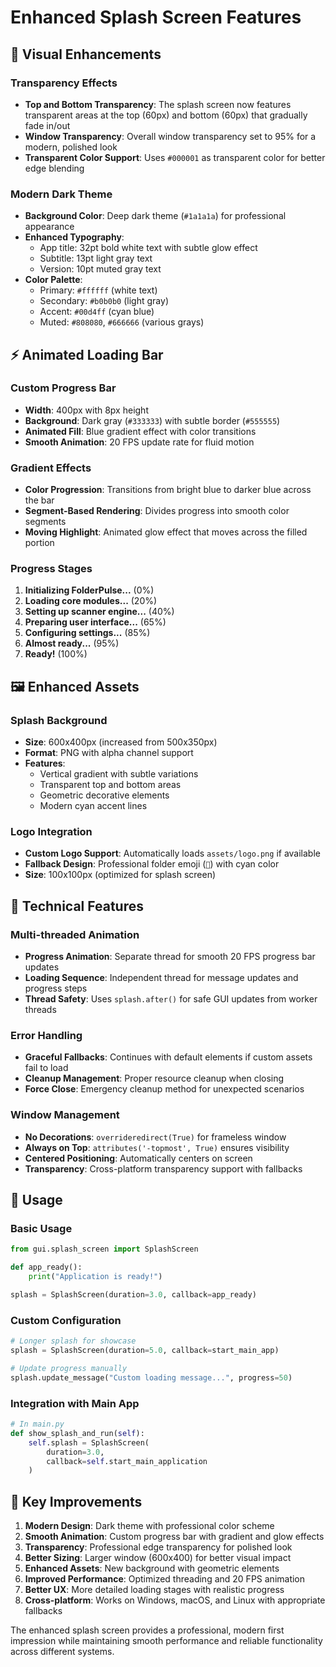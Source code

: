 # Enhanced Splash Screen Features

## 🎨 Visual Enhancements

### Transparency Effects
- **Top and Bottom Transparency**: The splash screen now features transparent areas at the top (60px) and bottom (60px) that gradually fade in/out
- **Window Transparency**: Overall window transparency set to 95% for a modern, polished look
- **Transparent Color Support**: Uses `#000001` as transparent color for better edge blending

### Modern Dark Theme
- **Background Color**: Deep dark theme (`#1a1a1a`) for professional appearance
- **Enhanced Typography**: 
  - App title: 32pt bold white text with subtle glow effect
  - Subtitle: 13pt light gray text
  - Version: 10pt muted gray text
- **Color Palette**: 
  - Primary: `#ffffff` (white text)
  - Secondary: `#b0b0b0` (light gray)
  - Accent: `#00d4ff` (cyan blue)
  - Muted: `#808080`, `#666666` (various grays)

## ⚡ Animated Loading Bar

### Custom Progress Bar
- **Width**: 400px with 8px height
- **Background**: Dark gray (`#333333`) with subtle border (`#555555`)
- **Animated Fill**: Blue gradient effect with color transitions
- **Smooth Animation**: 20 FPS update rate for fluid motion

### Gradient Effects
- **Color Progression**: Transitions from bright blue to darker blue across the bar
- **Segment-Based Rendering**: Divides progress into smooth color segments
- **Moving Highlight**: Animated glow effect that moves across the filled portion

### Progress Stages
1. **Initializing FolderPulse...** (0%)
2. **Loading core modules...** (20%)
3. **Setting up scanner engine...** (40%)
4. **Preparing user interface...** (65%)
5. **Configuring settings...** (85%)
6. **Almost ready...** (95%)
7. **Ready!** (100%)

## 🖼️ Enhanced Assets

### Splash Background
- **Size**: 600x400px (increased from 500x350px)
- **Format**: PNG with alpha channel support
- **Features**: 
  - Vertical gradient with subtle variations
  - Transparent top and bottom areas
  - Geometric decorative elements
  - Modern cyan accent lines

### Logo Integration
- **Custom Logo Support**: Automatically loads `assets/logo.png` if available
- **Fallback Design**: Professional folder emoji (`📁`) with cyan color
- **Size**: 100x100px (optimized for splash screen)

## 🔧 Technical Features

### Multi-threaded Animation
- **Progress Animation**: Separate thread for smooth 20 FPS progress bar updates
- **Loading Sequence**: Independent thread for message updates and progress steps
- **Thread Safety**: Uses `splash.after()` for safe GUI updates from worker threads

### Error Handling
- **Graceful Fallbacks**: Continues with default elements if custom assets fail to load
- **Cleanup Management**: Proper resource cleanup when closing
- **Force Close**: Emergency cleanup method for unexpected scenarios

### Window Management
- **No Decorations**: `overrideredirect(True)` for frameless window
- **Always on Top**: `attributes('-topmost', True)` ensures visibility
- **Centered Positioning**: Automatically centers on screen
- **Transparency**: Cross-platform transparency support with fallbacks

## 📝 Usage

### Basic Usage
```python
from gui.splash_screen import SplashScreen

def app_ready():
    print("Application is ready!")

splash = SplashScreen(duration=3.0, callback=app_ready)
```

### Custom Configuration
```python
# Longer splash for showcase
splash = SplashScreen(duration=5.0, callback=start_main_app)

# Update progress manually
splash.update_message("Custom loading message...", progress=50)
```

### Integration with Main App
```python
# In main.py
def show_splash_and_run(self):
    self.splash = SplashScreen(
        duration=3.0,
        callback=self.start_main_application
    )
```

## 🎯 Key Improvements

1. **Modern Design**: Dark theme with professional color scheme
2. **Smooth Animation**: Custom progress bar with gradient and glow effects
3. **Transparency**: Professional edge transparency for polished look
4. **Better Sizing**: Larger window (600x400) for better visual impact
5. **Enhanced Assets**: New background with geometric elements
6. **Improved Performance**: Optimized threading and 20 FPS animation
7. **Better UX**: More detailed loading stages with realistic progress
8. **Cross-platform**: Works on Windows, macOS, and Linux with appropriate fallbacks

The enhanced splash screen provides a professional, modern first impression while maintaining smooth performance and reliable functionality across different systems.
